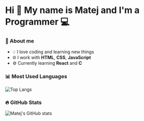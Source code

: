 # Hi 👋 My name is Matej and I'm a Programmer 💻

### 🧠 About me
- 💡 I love coding and learning new things
- 🌐 I work with **HTML**, **CSS**, **JavaScript**
- ⚙️ Currently learning **React** and **C**

### 📊 Most Used Languages
![Top Langs](https://github-readme-stats.vercel.app/api/top-langs/?username=devix05&layout=compact&theme=tokyonight)

### 🔥 GitHub Stats
![Matej's GitHub stats](https://github-readme-stats.vercel.app/api?username=devix05&show_icons=true&theme=tokyonight)
